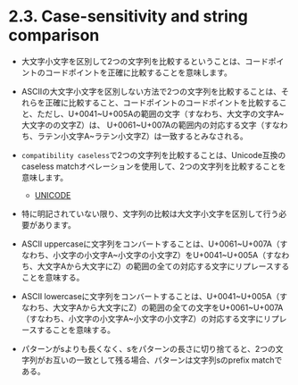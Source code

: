 # 2.3. Case-sensitivity and string comparison

- 大文字小文字を区別して2つの文字列を比較するということは、コードポイントのコードポイントを正確に比較することを意味します。
- ASCIIの大文字小文字を区別しない方法で2つの文字列を比較することは、それらを正確に比較すること、コードポイントのコードポイントを比較すること、ただし、U+0041~U+005Aの範囲の文字（すなわち、大文字の文字A~大文字のの文字Z）は、 U+0061~U+007Aの範囲内の対応する文字（すなわち、ラテン小文字A~ラテン小文字Z）は一致するとみなされる。

- `compatibility caseless`で2つの文字列を比較することは、Unicode互換のcaseless matchオペレーションを使用して、2つの文字列を比較することを意味します。
    - [UNICODE](https://www.w3.org/TR/html/references.html#biblio-unicode)
- 特に明記されていない限り、文字列の比較は大文字小文字を区別して行う必要があります。

- ASCII uppercaseに文字列をコンバートすることは、U+0061~U+007A（すなわち、小文字の小文字A~小文字の小文字Z）をU+0041~U+005A（すなわち、大文字Aから大文字にZ）の範囲の全ての対応する文字にリプレースすることを意味する。
- ASCII lowercaseに文字列をコンバートすることは、U+0041~U+005A（すなわち、大文字Aから大文字にZ）の範囲の全ての文字をU+0061~U+007A（すなわち、小文字の小文字A~小文字の小文字Z）の対応する文字にリプレースすることを意味する。
- パターンがsよりも長くなく、sをパターンの長さに切り捨てると、2つの文字列がお互いの一致として残る場合、パターンは文字列sのprefix matchである。
